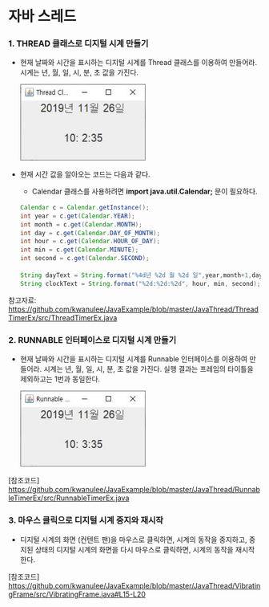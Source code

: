 # 자바 스레드

<a name="1"></a>
### 1. THREAD 클래스로 디지털 시계 만들기

- 현재 날짜와 시간을 표시하는 디지털 시계를 Thread 클래스를 이용하여 만들어라. 시계는 년, 월, 일, 시, 분, 초 값을 가진다.

	<img src="figure/14-1.JPG" width=250>
	
- 현재 시간 값을 알아오는 코드는 다음과 같다.
	- Calendar 클래스를 사용하려면 **import java.util.Calendar;** 문이 필요하다.

	```java
	Calendar c = Calendar.getInstance();
	int year = c.get(Calendar.YEAR);
	int month = c.get(Calendar.MONTH);
	int day = c.get(Calendar.DAY_OF_MONTH);
	int hour = c.get(Calendar.HOUR_OF_DAY);
	int min = c.get(Calendar.MINUTE);
	int second = c.get(Calendar.SECOND);

	String dayText = String.format("%4d년 %2d 월 %2d 일",year,month+1,day);
	String clockText = String.format("%2d:%2d:%2d", hour, min, second);
	```

참고자료: https://github.com/kwanulee/JavaExample/blob/master/JavaThread/ThreadTimerEx/src/ThreadTimerEx.java

<a name="2"></a>
### 2.	RUNNABLE 인터페이스로 디지털 시계 만들기
- 현재 날짜와 시간을 표시하는 디지털 시계를 Runnable 인터페이스를 이용하여 만들어라. 시계는 년, 월, 일, 시, 분, 초 값을 가진다.
실행 결과는 프레임의 타이틀을 제외하고는 1번과 동일한다.

	<img src="figure/14-2.JPG" width=250>

[참조코드]
	https://github.com/kwanulee/JavaExample/blob/master/JavaThread/RunnableTimerEx/src/RunnableTimerEx.java

<a name="3"></a>
### 3.	마우스 클릭으로 디지털 시계 중지와 재시작
- 디지털 시계의 화면 (컨텐트 팬)을 마우스로 클릭하면, 시계의 동작을 중지하고, 중지된 상태의 디지털 시계의 화면을 다시 마우스로 클릭하면, 시계의 동작을 재시작한다.

[참조코드]
https://github.com/kwanulee/JavaExample/blob/master/JavaThread/VibratingFrame/src/VibratingFrame.java#L15-L20
